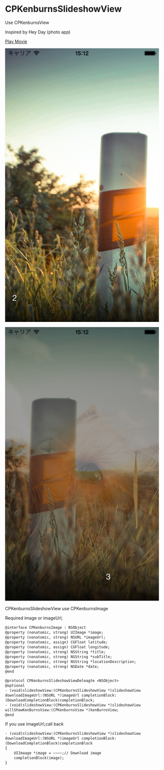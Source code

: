 CPKenburnsSlideshowView
=======================

Use CPKenburnsView

Inspired by Hey Day (photo app)

[Play Movie](http://f.cl.ly/items/3M2G391d3K1U3g391E2C/preview.mp4)

![sho1](shot1.png)

![shot2](shot2.png)

CPKenburnsSlideshowView use CPKenburnsImage

Required image or imageUrl;

```
@interface CPKenburnsImage : NSObject
@property (nonatomic, strong) UIImage *image;
@property (nonatomic, strong) NSURL *imageUrl;
@property (nonatomic, assign) CGFloat latitude;
@property (nonatomic, assign) CGFloat longitude;
@property (nonatomic, strong) NSString *title;
@property (nonatomic, strong) NSString *subTitle;
@property (nonatomic, strong) NSString *locationDescription;
@property (nonatomic, strong) NSDate *date;
@end
```

```
@protocol CPKenburnsSlideshowViewDeleagte <NSObject>
@optional
- (void)slideshowView:(CPKenburnsSlideshowView *)slideshowView downloadImageUrl:(NSURL *)imageUrl completionBlock:(DownloadCompletionBlock)completionBlock;
- (void)slideshowView:(CPKenburnsSlideshowView *)slideshowView willShowKenBurnsView:(CPKenburnsView *)kenBurnsView;
@end
```

If you use imageUrl,call back
```
- (void)slideshowView:(CPKenburnsSlideshowView *)slideshowView downloadImageUrl:(NSURL *)imageUrl completionBlock:(DownloadCompletionBlock)completionBlock
{
    UIImaage *image = ~~~~;// Download image
    completionBlock(image);
}
```
